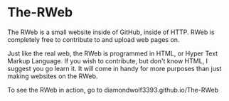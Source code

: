 # The-RWeb
The RWeb is a small website inside of GitHub, inside of HTTP. RWeb is completely free to contribute to and upload web pages on.

Just like the real web, the RWeb is programmed in HTML, or Hyper Text Markup Language. If you wish to contribute, but don't know HTML, I suggest you go learn it. It will come in handy for more purposes than just making websites on the RWeb.

To see the RWeb in action, go to diamondwolf3393.github.io/The-RWeb
